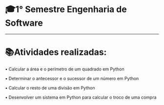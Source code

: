 # 🎓1° Semestre Engenharia de Software
---------------------------------------

# 📚Atividades realizadas:

•	Calcular a área e o perímetro de um quadrado em Python

•	Determinar o antecessor e o sucessor de um número em Python

•	Calcular o resto de uma divisão em Python

• Desenvolver um sistema em Python para calcular o troco de uma compra  


